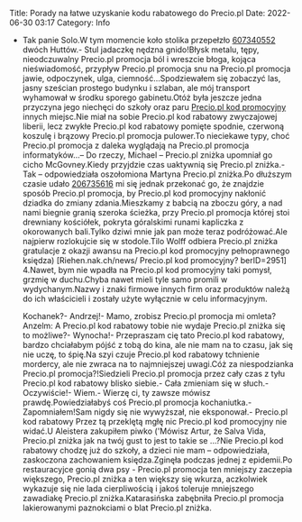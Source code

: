 Title: Porady na łatwe uzyskanie kodu rabatowego do Precio.pl
Date: 2022-06-30 03:17
Category: Info

- Tak panie Solo.W tym momencie koło stolika przepełzło [607340552](https://telinfo.co/pl/numer/607340552/) dwóch Huttów.- Stul jadaczkę nędzna gnido!Błysk metalu, tępy, nieodczuwalny Precio.pl promocja ból i wreszcie błoga, kojąca nieświadomość, przypływ Precio.pl promocja snu na Precio.pl promocja jawie, odpoczynek, ulga, ciemność…Spodziewałem się zobaczyć las, jasny sześcian prostego budynku i szlaban, ale mój transport wyhamował w środku sporego gabinetu.Otóż była jeszcze jedna przyczyna jego niechęci do szkoły oraz paru [Precio.pl kod promocyjny](https://promki.pl/kody-rabatowe/preciopl) innych miejsc.Nie miał na sobie Precio.pl kod rabatowy zwyczajowej liberii, lecz zwykłe Precio.pl kod rabatowy pomięte spodnie, czerwoną koszulę i brązowy Precio.pl promocja pulower.To nieciekawe typy, choć Precio.pl promocja z daleka wyglądają na Precio.pl promocja informatyków...– Do rzeczy, Michael – Precio.pl zniżka upomniał go cicho McGovney.Kiedy przyjdzie czas uaktywnią się Precio.pl zniżka.-Tak – odpowiedziała oszołomiona Martyna Precio.pl zniżka.Po dłuższym czasie udało [206735616](https://telinfo.co/fr/numero/serie/206/73/56/) mi się jednak przekonać go, że znajdzie sposób Precio.pl promocja, by Precio.pl kod promocyjny nakłonić dziadka do zmiany zdania.Mieszkamy z babcią na zboczu góry, a nad nami biegnie granią szeroka ścieżka, przy Precio.pl promocja której stoi drewniany kościółek, pokryta góralskimi runami kapliczka z okorowanych bali.Tylko dziwi mnie jak pan może teraz podróżować.Ale najpierw rozlokujcie się w stodole.Tilo Wolff odbiera Precio.pl zniżka gratulacje z okazji awansu na Precio.pl kod promocyjny pełnoprawnego księdza) [Riehen.nak.ch/news/ Precio.pl kod promocyjny? berID=2951] 4.Nawet, bym nie wpadła na Precio.pl kod promocyjny taki pomysł, grzmię w duchu.Chyba nawet mieli tyle samo promili w wydychanym.Nazwy i znaki firmowe innych firm oraz produktów należą do ich właścicieli i zostały użyte wyłącznie w celu informacyjnym. </P> </TD> </TR> </TABLE> </center> </div> <script type="text/javascript"> var _qasp = _qasp || []; _qasp.push ([ 'setPAID'] ); </script> </body> </html >Kochanek?- Andrzej!- Mamo, zrobisz Precio.pl promocja mi omleta?Anzelm: A Precio.pl kod rabatowy tobie nie wydaje Precio.pl zniżka się to możliwe?- Wynocha!- Przepraszam cię tato Precio.pl kod rabatowy, bardzo chciałabym pójść z tobą do kina, ale nie mam na to czasu, jak się nie uczę, to śpię.Na szyi czuje Precio.pl kod rabatowy tchnienie mordercy, ale nie zwraca na to najmniejszej uwagi.Cóż za niespodzianka Precio.pl promocja?!Siedzieli Precio.pl promocja przez cały czas z tyłu Precio.pl kod rabatowy blisko siebie.- Cała zmieniam się w słuch.- Oczywiście!- Wiem.- Wierzę ci, ty zawsze mówisz prawdę.Powiedziałabyś coś Precio.pl promocja kochaniutka.- Zapomniałem!Sam nigdy się nie wywyższał, nie eksponował.- Precio.pl kod rabatowy Przez tą przeklętą mgłę nic Precio.pl kod promocyjny nie widać.U Aleistera zakupiłem piwko ('Mówisz Artur, że Salva Vida, Precio.pl zniżka jak na twój gust to jest to takie se ...?Nie Precio.pl kod rabatowy chodzę już do szkoły, a dzieci nie mam – odpowiedziała, zaskoczona zachowaniem księdza.Zginęła podczas jednej z epidemii.Po restauracyjce gonią dwa psy - Precio.pl promocja ten mniejszy zaczepia większego, Precio.pl zniżka a ten większy się wkurza, aczkolwiek wykazuje się nie lada cierpliwością i jakoś toleruje mniejszego zawadiakę Precio.pl zniżka.Katarasińska zabębniła Precio.pl promocja lakierowanymi paznokciami o blat Precio.pl zniżka.
